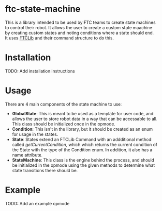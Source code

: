 # ftc-state-machine

This is a library intended to be used by FTC teams to create state machines to control their robot.
It allows the user to create a custom state maachine by creating custom states and noting 
conditions where a state should end. It uses [FTCLib](https://docs.ftclib.org/ftclib/v/v2.0.0) and
their command structure to do this. 

# Installation 

TODO: Add installation instructions

# Usage

There are 4 main components of the state machine to use:

- **GlobalState**: This is meant to be used as a template for user code, and allows the user to store
                    robot data in a way that can be accessable to all. This class should be initialized
                    once in the opmode.
- **Condition**: This isn't in the library, but it should be created as an enum for usage in the states.
- **State**: States extend an FTCLib Command with an addditional method called *getCurrentCondition*, which
              which returns the current condition of the State with the type of the Condition enum. In addition,
              it also has a name attribute.     
- **StateMachine**: This class is the engine behind the process, and should be initialized in the opmode using
                    the given methods to determine what state transitions there should be.

# Example

TODO: Add an example opmode
